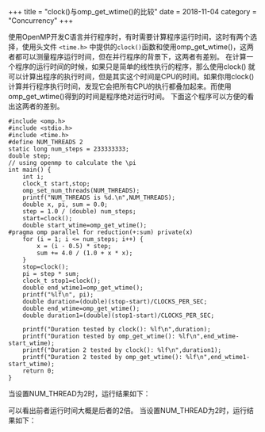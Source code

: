 +++
title = "clock()与omp_get_wtime()的比较"
date = 2018-11-04
category = "Concurrency"
+++

使用OpenMP开发C语言并行程序时，有时需要计算程序运行时间，这时有两个选择，使用头文件 `<time.h>` 中提供的`clock()`函数和使用omp_get_wtime()，这两者都可以测量程序运行时间，但在并行程序的背景下，这两者有差别。
在计算一个程序的运行时间的时候，如果只是简单的线性执行的程序，那么使用clock() 就可以计算出程序的执行时间，但是其实这个时间是CPU的时间。如果你用clock()计算并行程序执行时间，发现它会把所有CPU的执行都叠加起来。而使用omp_get_wtime()得到的时间是程序绝对运行时间。
下面这个程序可以方便的看出这两者的差别。

```
#include <omp.h>
#include <stdio.h>
#include <time.h>
#define NUM_THREADS 2
static long num_steps = 233333333;
double step;
// using openmp to calculate the \pi
int main() {
    int i;
    clock_t start,stop;
    omp_set_num_threads(NUM_THREADS);
    printf("NUM_THREADS is %d.\n",NUM_THREADS);
    double x, pi, sum = 0.0;
    step = 1.0 / (double) num_steps;
    start=clock();
    double start_wtime=omp_get_wtime();
#pragma omp parallel for reduction(+:sum) private(x)
    for (i = 1; i <= num_steps; i++) {
        x = (i - 0.5) * step;
        sum += 4.0 / (1.0 + x * x);
    }
    stop=clock();
    pi = step * sum;
    clock_t stop1=clock();
    double end_wtime1=omp_get_wtime();
    printf("%lf\n", pi);
    double duration=(double)(stop-start)/CLOCKS_PER_SEC;
    double end_wtime=omp_get_wtime();
    double duration1=(double)(stop1-start)/CLOCKS_PER_SEC;

    printf("Duration tested by clock(): %lf\n",duration);
    printf("Duration tested by omp_get_wtime(): %lf\n",end_wtime-start_wtime);
    printf("Duration 2 tested by clock(): %lf\n",duration1);
    printf("Duration 2 tested by omp_get_wtime(): %lf\n",end_wtime1-start_wtime);
    return 0;
}
```
当设置NUM_THREAD为2时，运行结果如下：

可以看出前者运行时间大概是后者的2倍。
当设置NUM_THREAD为2时，运行结果如下：